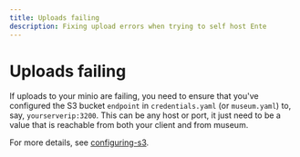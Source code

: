 ```yaml
---
title: Uploads failing
description: Fixing upload errors when trying to self host Ente
---
```


# Uploads failing

If uploads to your minio are failing, you need to ensure that you've configured
the S3 bucket `endpoint` in `credentials.yaml` (or `museum.yaml`) to, say,
`yourserverip:3200`. This can be any host or port, it just need to be a value
that is reachable from both your client and from museum.

For more details, see [configuring-s3](/self-hosting/guides/configuring-s3).

